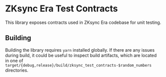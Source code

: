 # ZKsync Era Test Contracts

This library exposes contracts used in ZKsync Era codebase for unit testing.

## Building

Building the library requires `yarn` installed globally. If there are any issues during build, it could be useful
to inspect build artifacts, which are located in one of `target/{debug,release}/build/zksync_test_contracts-$random_numbers` directories.
